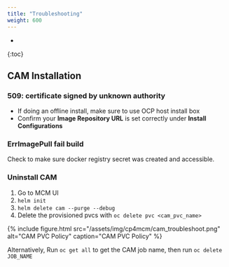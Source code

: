 ```yaml
---
title: "Troubleshooting"
weight: 600
---
```

- 
{:toc}

## CAM Installation

### 509: certificate signed by unknown authority

- If doing an offline install, make sure to use OCP host install box
- Confirm your **Image Repository URL** is set correctly under **Install Configurations**

### ErrImagePull fail build

Check to make sure docker registry secret was created and accessible.

### Uninstall CAM

1. Go to MCM UI
2. `helm init`
3. `helm delete cam --purge --debug`
4. Delete the provisioned pvcs with `oc delete pvc <cam_pvc_name>`
   
{%
  include figure.html
  src="/assets/img/cp4mcm/cam_troubleshoot.png"
  alt="CAM PVC Policy"
  caption="CAM PVC Policy"
%}


Alternatively,
Run `oc get all` to get the CAM job name, then run `oc delete JOB_NAME`